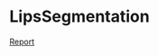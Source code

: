 # LipsSegmentation
[Report](https://husteduvn-my.sharepoint.com/:w:/g/personal/cuong_nt215005_sis_hust_edu_vn/ERN5SHZklFpFgr7X-k7slvkBBRDT_S5BGSLzYmUNSNFQfg?e=U76Qqz)